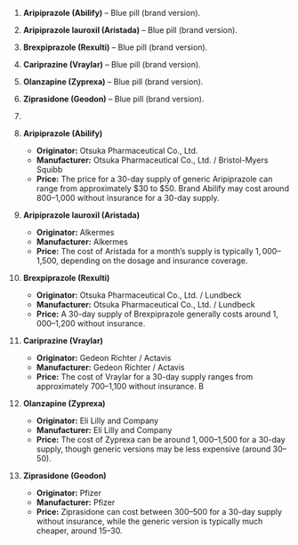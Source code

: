 

1. **Aripiprazole (Abilify)** – Blue pill (brand version).
2. **Aripiprazole lauroxil (Aristada)** – Blue pill (brand version).
3. **Brexpiprazole (Rexulti)** – Blue pill (brand version).
4. **Cariprazine (Vraylar)** – Blue pill (brand version).
5. **Olanzapine (Zyprexa)** – Blue pill (brand version).
6. **Ziprasidone (Geodon)** – Blue pill (brand version).
7. 


1. **Aripiprazole (Abilify)**
   - **Originator:** Otsuka Pharmaceutical Co., Ltd.
   - **Manufacturer:** Otsuka Pharmaceutical Co., Ltd. / Bristol-Myers Squibb
   - **Price:** The price for a 30-day supply of generic Aripiprazole can range from approximately $30 to $50. Brand Abilify may cost around $800–$1,000 without insurance for a 30-day supply.

2. **Aripiprazole lauroxil (Aristada)**
   - **Originator:** Alkermes
   - **Manufacturer:** Alkermes
   - **Price:** The cost of Aristada for a month’s supply is typically $1,000–$1,500, depending on the dosage and insurance coverage.

3. **Brexpiprazole (Rexulti)**
   - **Originator:** Otsuka Pharmaceutical Co., Ltd. / Lundbeck
   - **Manufacturer:** Otsuka Pharmaceutical Co., Ltd. / Lundbeck
   - **Price:** A 30-day supply of Brexpiprazole generally costs around $1,000–$1,200 without insurance.

4. **Cariprazine (Vraylar)**
   - **Originator:** Gedeon Richter / Actavis
   - **Manufacturer:** Gedeon Richter / Actavis
   - **Price:** The cost of Vraylar for a 30-day supply ranges from approximately $700–$1,100 without insurance.
B
5. **Olanzapine (Zyprexa)**
   - **Originator:** Eli Lilly and Company
   - **Manufacturer:** Eli Lilly and Company
   - **Price:** The cost of Zyprexa can be around $1,000–$1,500 for a 30-day supply, though generic versions may be less expensive (around $30–$50).

6. **Ziprasidone (Geodon)**
   - **Originator:** Pfizer
   - **Manufacturer:** Pfizer
   - **Price:** Ziprasidone can cost between $300–$500 for a 30-day supply without insurance, while the generic version is typically much cheaper, around $15–$30.
